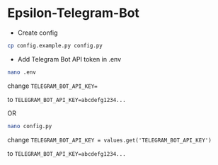 # Epsilon-Telegram-Bot

* Create config

```bash
cp config.example.py config.py
```

* Add Telegram Bot API token in .env
```bash
nano .env
```
change `TELEGRAM_BOT_API_KEY=` 

to `TELEGRAM_BOT_API_KEY=abcdefg1234...`

OR

```bash
nano config.py
```

change `TELEGRAM_BOT_API_KEY = values.get('TELEGRAM_BOT_API_KEY')` 

to `TELEGRAM_BOT_API_KEY=abcdefg1234...`
